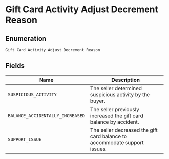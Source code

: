
# Gift Card Activity Adjust Decrement Reason

## Enumeration

`Gift Card Activity Adjust Decrement Reason`

## Fields

| Name | Description |
|  --- | --- |
| `SUSPICIOUS_ACTIVITY` | The seller determined suspicious activity by the buyer. |
| `BALANCE_ACCIDENTALLY_INCREASED` | The seller previously increased the gift card balance by accident. |
| `SUPPORT_ISSUE` | The seller decreased the gift card balance to<br>accommodate support issues. |

